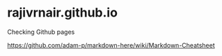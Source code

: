 rajivrnair.github.io
====================

Checking Github pages

https://github.com/adam-p/markdown-here/wiki/Markdown-Cheatsheet